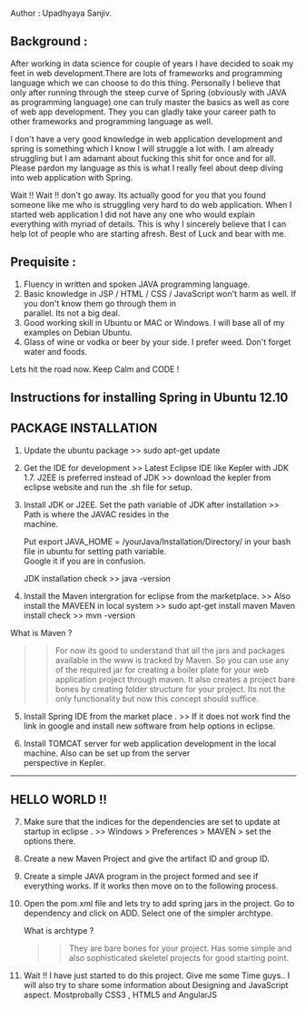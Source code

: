 Author : Upadhyaya Sanjiv.

Background :
----------

After working in data science for couple of years I have decided to soak my feet in web development.There are lots of frameworks and programming language which we can choose to do this thing. Personally I believe that only after running through the steep curve of Spring (obviously with JAVA as programming language) one can truly master the basics as well as core of web app development. They you can gladly take your career path to other frameworks and programming language as well. 

I don't have a very good knowledge in web application development and spring is something which I know I will struggle a lot with. I am already struggling but I am adamant about fucking this shit for once and for all. Please pardon my language as this is what I really feel about deep diving into web application with Spring. 

Wait !! Wait !! don't go away. Its actually good for you that you found someone like me who is struggling very hard to do web application. When I started web application I did not have any one who would explain everything with myriad of details. This is why I sincerely believe that I can help lot of people who are starting afresh. Best of Luck and bear with me.


Prequisite :
----------

1. Fluency in written and spoken JAVA programming language.
2. Basic knowledge in JSP / HTML / CSS / JavaScript won't harm as well. If you don't know them go through them in  
   parallel. Its not a big deal.
3. Good working skill in Ubuntu or MAC or Windows. I will base all of my examples on Debian Ubuntu.
4. Glass of wine or vodka or beer by your side. I prefer weed. Don't forget water and foods.



Lets hit the road now. Keep Calm and CODE !



Instructions for installing Spring in Ubuntu 12.10
------------------------
PACKAGE	 INSTALLATION
------------------------
1. Update the ubuntu package >> sudo apt-get update

2. Get the IDE for development >> Latest Eclipse IDE like Kepler with JDK 1.7. J2EE is preferred instead of JDK >> 
   download the kepler from eclipse website and run the .sh file for setup.

3. Install JDK or J2EE. Set the path variable of JDK after installation >> Path is where the JAVAC resides in the   
   machine. 

   Put export JAVA_HOME = /yourJava/Installation/Directory/ in your bash file in ubuntu for setting path variable.   
   Google it if you are in confusion.
	 
   JDK installation check >> java -version

4. Install the Maven intergration for eclipse from the marketplace. >> Also install the MAVEEN in local system >> sudo 
   apt-get install maven
	 Maven install check >> mvn -version

  What is Maven ? 
  >> For now its good to understand that all the jars and packages available in the www is tracked by Maven. So 
  you can use any of the required jar for creating a boiler plate for your web application project through maven.
  It also creates a project bare bones by creating folder structure for your project.
  Its not the only functionality but now this concept should suffice.

5. Install Spring IDE from the market place . >> If it does not work find the link in google and install new software 
   from help options in eclipse.

6. Install TOMCAT server for web application development in the local machine. Also can be set up from the server    
   perspective in Kepler.

---------------------
HELLO WORLD !!
---------------------

7. Make sure that the indices for the dependencies are set to update at startup in eclipse . >> Windows > Preferences > 
   MAVEN > set the options there.

8. Create a new Maven Project and give the artifact ID and group ID.

9. Create a simple JAVA program in the project formed and see if everything works. If it works then move on to the 
   following process.

10. Open the pom.xml file and lets try to add spring jars in the project. Go to dependency and click on ADD. Select one 
    of the simpler archtype.

    What is archtype ?
    >> They are bare bones for your project. Has some simple and also sophisticated skeletel projects for good starting     point.


11. Wait !! I have just started to do this project. Give me some Time guys.. I will also try to share some information about Designing and JavaScript aspect. Mostprobally CSS3 , HTML5 and AngularJS
  
